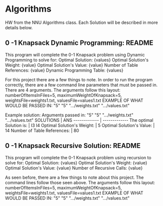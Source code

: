 # Algorithms
HW from the NNU Algorithms class. Each Solution will be described in more details below. 


## 0 -1 Knapsack Dynamic Programming: README
This program will complete the 0-1 Knapsack problem
using Dynamic Programming to solve for:
Optimal Solution: {values}
Optimal Solution's Weight: {value}
Optimal Solution's Value: {value}
Number of Table References: {value}
Dynamic Programming Table:  {values}

For this project there are a few things to note.
In order to run the program correctly, there are a few
command line parameters that must be passed in.
There are 4 arguments. The arguments follow this layout:
numberOfItemsInFiles=5, maximumWeightOfKnapsack=5, weightsFile=weights1.txt, valuesFile=values1.txt
EXAMPLE OF WHAT WOULD BE PASSED IN:
"5" "5" ".../weights.txt" ".../values.txt"

Example solution: 
Arguments passed in: "5" "5" ".../weights.txt" ".../values.txt"
   SOLUTIONS  | ANS
------------- | -------------
The optimal Solution is:  | I3 I4
Optimal Solution's Weight:  | 5
Optimal Solution's Value:   | 14
Number of Table References:  | 80


## 0 -1 Knapsack Recursive Solution: README
This program will complete the 0-1 Knapsack problem
using recursion to solve for:
Optimal Solution: {values}
Optimal Solution's Weight: {value}
Optimal Solution's Value: {value}
Number of Recursive Calls: {value}

As seen before, there are a few things to note
about this project. The command lines follow those seen above.
The arguments follow this layout:
numberOfItemsInFiles=5, maximumWeightOfKnapsack=5, weightsFile=weights1.txt, valuesFile=values1.txt
EXAMPLE OF WHAT WOULD BE PASSED IN:
"5" "5" ".../weights.txt" ".../values.txt"




